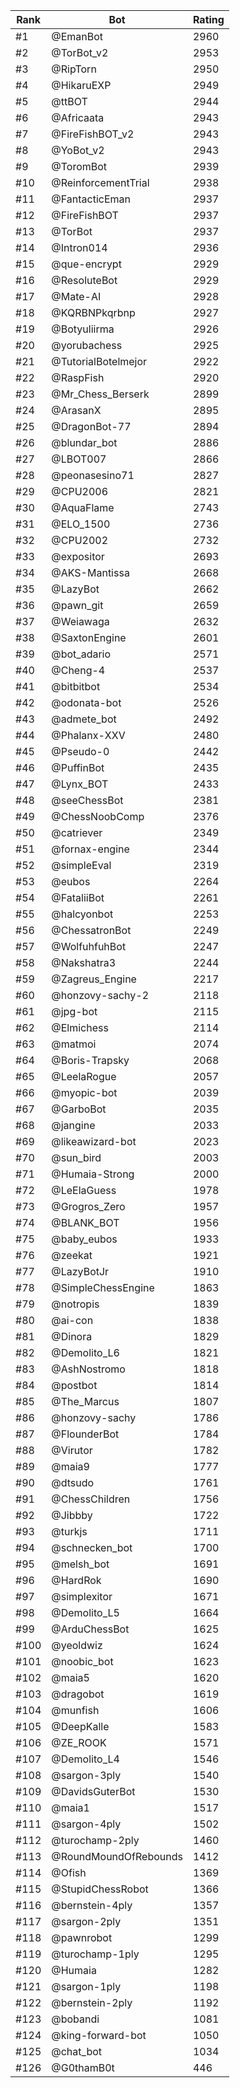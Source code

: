 Rank|Bot|Rating
---|---|---
#1|@EmanBot|2960
#2|@TorBot_v2|2953
#3|@RipTorn|2950
#4|@HikaruEXP|2949
#5|@ttBOT|2944
#6|@Africaata|2943
#7|@FireFishBOT_v2|2943
#8|@YoBot_v2|2943
#9|@ToromBot|2939
#10|@ReinforcementTrial|2938
#11|@FantacticEman|2937
#12|@FireFishBOT|2937
#13|@TorBot|2937
#14|@Intron014|2936
#15|@que-encrypt|2929
#16|@ResoluteBot|2929
#17|@Mate-AI|2928
#18|@KQRBNPkqrbnp|2927
#19|@Botyuliirma|2926
#20|@yorubachess|2925
#21|@TutorialBotelmejor|2922
#22|@RaspFish|2920
#23|@Mr_Chess_Berserk|2899
#24|@ArasanX|2895
#25|@DragonBot-77|2894
#26|@blundar_bot|2886
#27|@LBOT007|2866
#28|@peonasesino71|2827
#29|@CPU2006|2821
#30|@AquaFlame|2743
#31|@ELO_1500|2736
#32|@CPU2002|2732
#33|@expositor|2693
#34|@AKS-Mantissa|2668
#35|@LazyBot|2662
#36|@pawn_git|2659
#37|@Weiawaga|2632
#38|@SaxtonEngine|2601
#39|@bot_adario|2571
#40|@Cheng-4|2537
#41|@bitbitbot|2534
#42|@odonata-bot|2526
#43|@admete_bot|2492
#44|@Phalanx-XXV|2480
#45|@Pseudo-0|2442
#46|@PuffinBot|2435
#47|@Lynx_BOT|2433
#48|@seeChessBot|2381
#49|@ChessNoobComp|2376
#50|@catriever|2349
#51|@fornax-engine|2344
#52|@simpleEval|2319
#53|@eubos|2264
#54|@FataliiBot|2261
#55|@halcyonbot|2253
#56|@ChessatronBot|2249
#57|@WolfuhfuhBot|2247
#58|@Nakshatra3|2244
#59|@Zagreus_Engine|2217
#60|@honzovy-sachy-2|2118
#61|@jpg-bot|2115
#62|@Elmichess|2114
#63|@matmoi|2074
#64|@Boris-Trapsky|2068
#65|@LeelaRogue|2057
#66|@myopic-bot|2039
#67|@GarboBot|2035
#68|@jangine|2033
#69|@likeawizard-bot|2023
#70|@sun_bird|2003
#71|@Humaia-Strong|2000
#72|@LeElaGuess|1978
#73|@Grogros_Zero|1957
#74|@BLANK_BOT|1956
#75|@baby_eubos|1933
#76|@zeekat|1921
#77|@LazyBotJr|1910
#78|@SimpleChessEngine|1863
#79|@notropis|1839
#80|@ai-con|1838
#81|@Dinora|1829
#82|@Demolito_L6|1821
#83|@AshNostromo|1818
#84|@postbot|1814
#85|@The_Marcus|1807
#86|@honzovy-sachy|1786
#87|@FlounderBot|1784
#88|@Virutor|1782
#89|@maia9|1777
#90|@dtsudo|1761
#91|@ChessChildren|1756
#92|@Jibbby|1722
#93|@turkjs|1711
#94|@schnecken_bot|1700
#95|@melsh_bot|1691
#96|@HardRok|1690
#97|@simplexitor|1671
#98|@Demolito_L5|1664
#99|@ArduChessBot|1625
#100|@yeoldwiz|1624
#101|@noobic_bot|1623
#102|@maia5|1620
#103|@dragobot|1619
#104|@munfish|1606
#105|@DeepKalle|1583
#106|@ZE_ROOK|1571
#107|@Demolito_L4|1546
#108|@sargon-3ply|1540
#109|@DavidsGuterBot|1530
#110|@maia1|1517
#111|@sargon-4ply|1502
#112|@turochamp-2ply|1460
#113|@RoundMoundOfRebounds|1412
#114|@Ofish|1369
#115|@StupidChessRobot|1366
#116|@bernstein-4ply|1357
#117|@sargon-2ply|1351
#118|@pawnrobot|1299
#119|@turochamp-1ply|1295
#120|@Humaia|1282
#121|@sargon-1ply|1198
#122|@bernstein-2ply|1192
#123|@bobandi|1081
#124|@king-forward-bot|1050
#125|@chat_bot|1034
#126|@G0thamB0t|446
